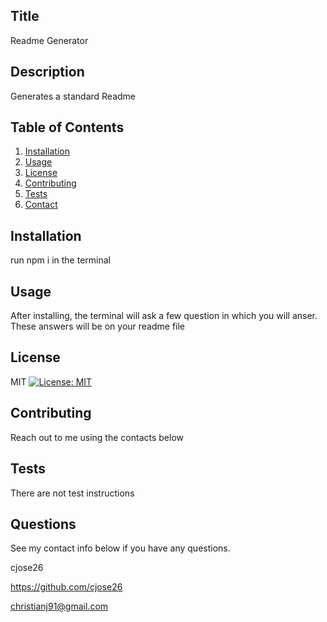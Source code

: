 
  ## Title
  Readme Generator

  ## Description 
  Generates a standard Readme 
  
  ## Table of Contents
  1. [Installation](#installation)
  2. [Usage](#usage)
  3. [License](#license)
  4. [Contributing](#contributing)
  5. [Tests](#tests)
  6. [Contact](#contact)
  
  ## Installation
  run npm i in the terminal

  ## Usage
  After installing, the terminal will ask a few question in which you will anser. These answers will be on your readme file

  ## License
  MIT [![License: MIT](https://img.shields.io/badge/License-MIT-yellow.svg)](https://opensource.org/licenses/MIT)

  ## Contributing
  Reach out to me using the contacts below

  ## Tests
  There are not test instructions

  ## Questions
  See my contact info below if you have any questions.

  cjose26

  https://github.com/cjose26
  
  christianj91@gmail.com
  
